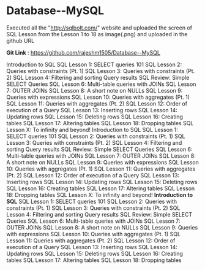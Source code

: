# Database--MySQL

Executed all the "http://sqlbolt.com/" website and uploaded the screen of SQL Lesson from the Lesson 1 to 18 as image(.png) and uploaded in the github URL

**Git Link** : 
https://github.com/rajeshm1505/Database--MySQL

Introduction to SQL
SQL Lesson 1: SELECT queries 101
SQL Lesson 2: Queries with constraints (Pt. 1)
SQL Lesson 3: Queries with constraints (Pt. 2)
SQL Lesson 4: Filtering and sorting Query results
SQL Review: Simple SELECT Queries
SQL Lesson 6: Multi-table queries with JOINs
SQL Lesson 7: OUTER JOINs
SQL Lesson 8: A short note on NULLs
SQL Lesson 9: Queries with expressions
SQL Lesson 10: Queries with aggregates (Pt. 1)
SQL Lesson 11: Queries with aggregates (Pt. 2)
SQL Lesson 12: Order of execution of a Query
SQL Lesson 13: Inserting rows
SQL Lesson 14: Updating rows
SQL Lesson 15: Deleting rows
SQL Lesson 16: Creating tables
SQL Lesson 17: Altering tables
SQL Lesson 18: Dropping tables
SQL Lesson X: To infinity and beyond!
Introduction to SQL
SQL Lesson 1: SELECT queries 101
SQL Lesson 2: Queries with constraints (Pt. 1)
SQL Lesson 3: Queries with constraints (Pt. 2)
SQL Lesson 4: Filtering and sorting Query results
SQL Review: Simple SELECT Queries
SQL Lesson 6: Multi-table queries with JOINs
SQL Lesson 7: OUTER JOINs
SQL Lesson 8: A short note on NULLs
SQL Lesson 9: Queries with expressions
SQL Lesson 10: Queries with aggregates (Pt. 1)
SQL Lesson 11: Queries with aggregates (Pt. 2)
SQL Lesson 12: Order of execution of a Query
SQL Lesson 13: Inserting rows
SQL Lesson 14: Updating rows
SQL Lesson 15: Deleting rows
SQL Lesson 16: Creating tables
SQL Lesson 17: Altering tables
SQL Lesson 18: Dropping tables
SQL Lesson X: To infinity and beyond!
**Introduction to SQL**
SQL Lesson 1: SELECT queries 101
SQL Lesson 2: Queries with constraints (Pt. 1)
SQL Lesson 3: Queries with constraints (Pt. 2)
SQL Lesson 4: Filtering and sorting Query results
SQL Review: Simple SELECT Queries
SQL Lesson 6: Multi-table queries with JOINs
SQL Lesson 7: OUTER JOINs
SQL Lesson 8: A short note on NULLs
SQL Lesson 9: Queries with expressions
SQL Lesson 10: Queries with aggregates (Pt. 1)
SQL Lesson 11: Queries with aggregates (Pt. 2)
SQL Lesson 12: Order of execution of a Query
SQL Lesson 13: Inserting rows
SQL Lesson 14: Updating rows
SQL Lesson 15: Deleting rows
SQL Lesson 16: Creating tables
SQL Lesson 17: Altering tables
SQL Lesson 18: Dropping tables
